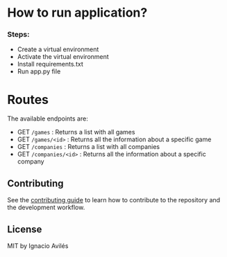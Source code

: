 # How to run application?

### Steps:

- Create a virtual environment
- Activate the virtual environment
- Install requirements.txt
- Run app.py file

# Routes

The available endpoints are:

- GET `/games` : Returns a list with all games
- GET `/games/<id>` : Returns all the information about a specific game
- GET `/companies` : Returns a list with all companies
- GET `/companies/<id>` : Returns all the information about a specific company

## Contributing

See the [contributing guide](https://github.com/avilesxd/api-flask/blob/main/CONTRIBUTING.md) to learn how to contribute to the repository and the development workflow.

## License

MIT by Ignacio Avilés
